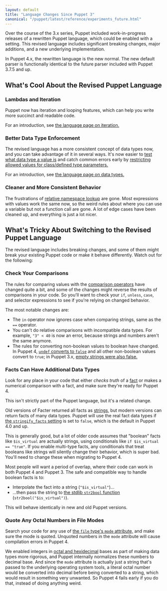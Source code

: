 ```yaml
---
layout: default
title: "Language Changes Since Puppet 3"
canonical: "/puppet/latest/reference/experiments_future.html"
---
```


[parser_setting]: /references/4.2.latest/configuration.html#parser
[boolean_convert_old]: ./lang_datatypes.html#automatic-conversion-to-boolean
[boolean_convert]: ./lang_data_boolean.html#automatic-conversion-to-boolean
[puppet.conf]: ./config_file_main.html
[environment]: ./environments.html
[environment.conf]: ./config_file_environment.html
[iteration]: ./lang_iteration.html
[match_operator]: ./lang_expressions.html#regex-or-data-type-match
[parameter_datatypes]: ./lang_data_type.html#parameter-lists
[data_types]: ./lang_data.html
[relative_namespace]: ./lang_namespaces.html#relative-name-lookup-and-incorrect-name-resolution
[comparison operators]: ./lang_expressions.html#comparison-operators
[fact]: ./lang_facts_and_builtin_vars.html
[strings]: ./lang_data_string.html
[stringify_facts]: /references/4.2.latest/configuration.html#stringifyfacts
[str2bool]: https://forge.puppetlabs.com/puppetlabs/stdlib#str2bool
[file_mode]: /references/4.2.latest/type.html#file-attribute-mode
[integer_bases]: ./lang_data_number.html#octal-and-hexadecimal-integers

Over the course of the 3.x series, Puppet included work-in-progress releases of a rewritten Puppet language, which could be enabled with a setting. This revised language includes significant breaking changes, major additions, and a new underlying implementation.

In Puppet 4.x, the rewritten language is the new normal. The new default parser is functionally identical to the future parser included with Puppet 3.7.5 and up.

What's Cool About the Revised Puppet Language
-----

### Lambdas and Iteration

Puppet now has iteration and looping features, which can help you write more succinct and readable code.

For an introduction, see [the language page on iteration.][iteration]

### Better Data Type Enforcement

The revised language has a more consistent concept of data types now, and you can take advantage of it in several ways. It's now easier to [test what data type a value is][match_operator] and catch common errors early by [restricting allowed values for class/defined type parameters.][parameter_datatypes]

For an introduction, see [the language page on data types.][data_types]

### Cleaner and More Consistent Behavior

The frustrations of [relative namespace lookup][relative_namespace] are gone. Most expressions with values work the same now, so the weird rules about where you can use a variable but not a function call are gone. A lot of edge cases have been cleaned up, and everything is just a lot nicer.


What's Tricky About Switching to the Revised Puppet Language
-----

The revised language includes breaking changes, and some of them might break your existing Puppet code or make it behave differently. Watch out for the following:

### Check Your Comparisons

The rules for comparing values with the [comparison operators][] have changed quite a bit, and some of the changes might reverse the results of comparisons in your code. So you'll want to check your `if`, `unless`, `case`, and selector expressions to see if you're relying on changed behavior.

The most notable changes are:

* The `in` operator now ignores case when comparing strings, same as the `==` operator.
* You can't do relative comparisons with incompatible data types. For example, `"3" < 40` is now an error, because strings and numbers aren't the same anymore.
* The rules for converting non-boolean values to boolean have changed. In Puppet 4, [`undef` converts to `false`][boolean_convert] and all other non-boolean values convert to `true`; in Puppet 3.x, [empty strings were also false.][boolean_convert_old]


### Facts Can Have Additional Data Types

Look for any place in your code that either _checks truth_ of a [fact][] or makes a numerical comparison with a fact, and make sure they're ready for Puppet 4.

This isn't strictly part of the Puppet language, but it's a related change.

Old versions of Facter returned all facts as [strings][], but modern versions can return facts of many data types. Puppet will use the real fact data types if [the `stringify_facts` setting][stringify_facts] is set to `false`, which is the default in Puppet 4.0 and up.

This is generally good, but a lot of older code assumes that "boolean" facts like `$is_virtual` are actually strings, using conditionals like `if $is_virtual == "true"`. If you enable multi-type facts, any conditionals that treat booleans like strings will silently change their behavior, which is super bad. You'll need to change these when migrating to Puppet 4.

Most people will want a period of overlap, where their code can work in both Puppet 4 and Puppet 3. The safe and compatible way to handle boolean facts is to:

* Interpolate the fact into a string (`"$is_virtual"`)...
* ...then pass the string to [the stdlib `str2bool` function][str2bool] (`str2bool("$is_virtual")`).

This will behave identically in new and old Puppet versions.


### Quote Any Octal Numbers in File Modes

Search your code for any use of [the `file` type's `mode` attribute,][file_mode] and make sure the mode is quoted. Unquoted numbers in the `mode` attribute will cause compilation errors in Puppet 4.

We enabled integers in [octal and hexidecimal][integer_bases] bases as part of making data types more rigorous, and Puppet internally normalizes these numbers to decimal base. And since the `mode` attribute is actually just a string that's passed to the underlying operating system tools, a literal octal number would be converted into decimal before being converted to a string, which would result in something very unwanted. So Puppet 4 fails early if you do that, instead of doing anything weird.
